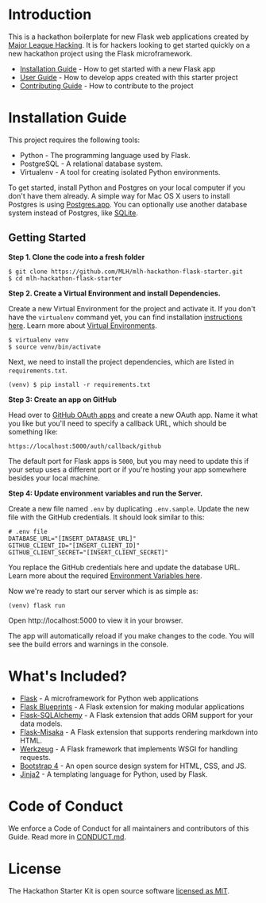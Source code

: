 # Introduction

This is a hackathon boilerplate for new Flask web applications created by [Major League Hacking](https://github.com/MLH). It is for hackers looking to get started quickly on a new hackathon project using the Flask microframework.

* [Installation Guide](#installation-guide) - How to get started with a new Flask app
* [User Guide](https://github.com/MLH/mlh-hackathon-flask-starter/blob/master/docs/USER_GUIDE.md) - How to develop apps created with this starter project
* [Contributing Guide](https://github.com/MLH/mlh-hackathon-flask-starter/blob/master/docs/CONTRIBUTING.md) - How to contribute to the project

# <a name='installation-guide'>Installation Guide</a>

This project requires the following tools:

* Python - The programming language used by Flask.
* PostgreSQL - A relational database system.
* Virtualenv - A tool for creating isolated Python environments.

To get started, install Python and Postgres on your local computer if you don't have them already. A simple way for Mac OS X users to install Postgres is using [Postgres.app](https://postgresapp.com/). You can optionally use another database system instead of Postgres, like [SQLite](http://flask.pocoo.org/docs/1.0/patterns/sqlite3/).

## Getting Started

**Step 1. Clone the code into a fresh folder**

```
$ git clone https://github.com/MLH/mlh-hackathon-flask-starter.git
$ cd mlh-hackathon-flask-starter
```

**Step 2. Create a Virtual Environment and install Dependencies.**

Create a new Virtual Environment for the project and activate it. If you don't have the `virtualenv` command yet, you can find installation [instructions here](https://virtualenv.readthedocs.io/en/latest/). Learn more about [Virtual Environments](http://flask.pocoo.org/docs/1.0/installation/#virtual-environments).

```
$ virtualenv venv
$ source venv/bin/activate
```

Next, we need to install the project dependencies, which are listed in `requirements.txt`.

```
(venv) $ pip install -r requirements.txt
```

**Step 3: Create an app on GitHub**

Head over to [GitHub OAuth apps](https://github.com/settings/developers) and create a new OAuth app. Name it what you like but you'll need to specify a callback URL, which should be something like:

```
https://localhost:5000/auth/callback/github
```

The default port for Flask apps is `5000`, but you may need to update this if your setup uses a different port or if you're hosting your app somewhere besides your local machine.

**Step 4: Update environment variables and run the Server.**

Create a new file named `.env` by duplicating `.env.sample`. Update the new file with the GitHub credentials. It should look similar to this:

```
# .env file
DATABASE_URL="[INSERT_DATABASE_URL]"
GITHUB_CLIENT_ID="[INSERT_CLIENT_ID]"
GITHUB_CLIENT_SECRET="[INSERT_CLIENT_SECRET]"
```

You replace the GitHub credentials here and update the database URL. Learn more about the required [Environment Variables here](#environment-variables).

Now we're ready to start our server which is as simple as:

```
(venv) flask run
```

Open http://localhost:5000 to view it in your browser.

The app will automatically reload if you make changes to the code.
You will see the build errors and warnings in the console.

# What's Included?

* [Flask](http://flask.pocoo.org/) - A microframework for Python web applications
* [Flask Blueprints](http://flask.pocoo.org/docs/1.0/blueprints/) - A Flask extension for making modular applications
* [Flask-SQLAlchemy](http://flask-sqlalchemy.pocoo.org/2.3/) - A Flask extension that adds ORM support for your data models.
* [Flask-Misaka](https://flask-misaka.readthedocs.io) - A Flask extension that supports rendering markdown into HTML.
* [Werkzeug](http://werkzeug.pocoo.org/) - A Flask framework that implements WSGI for handling requests.
* [Bootstrap 4](https://getbootstrap.com/) - An open source design system for HTML, CSS, and JS.
* [Jinja2](http://jinja.pocoo.org/docs/2.10/) - A templating language for Python, used by Flask.

# Code of Conduct

We enforce a Code of Conduct for all maintainers and contributors of this Guide. Read more in [CONDUCT.md](https://github.com/MLH/mlh-hackathon-flask-starter/blob/master/docs/CONDUCT.md).

# License

The Hackathon Starter Kit is open source software [licensed as MIT](https://github.com/MLH/github-hackathon-starter/blob/master/LICENSE.md).

